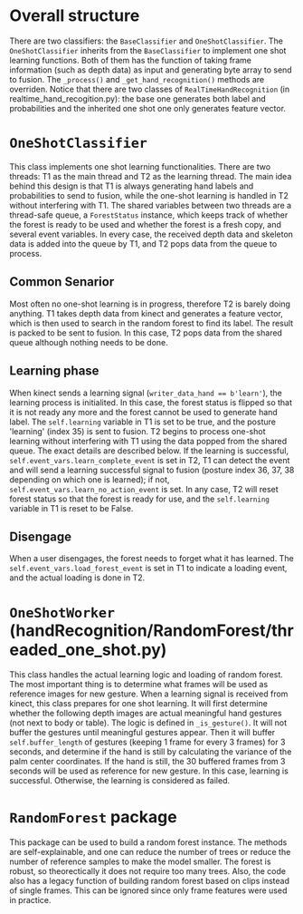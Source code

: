 # Overall structure
There are two classifiers: the `BaseClassifier` and `OneShotClassifier`. The `OneShotClassifier` inherits from the `BaseClassifier` to implement one shot learning functions. Both of them has the function of taking frame information (such as depth data) as input and generating byte array to send to fusion. The `_process()` and `_get_hand_recognition()` methods are overriden. Notice that there are two classes of `RealTimeHandRecognition` (in realtime_hand_recogition.py): the base one generates both label and probabilities and the inherited one shot one only generates feature vector. 

# `OneShotClassifier`
This class implements one shot learning functionalities. There are two threads: T1 as the main thread and T2 as the learning thread. The main idea behind this design is that T1 is always generating hand labels and probabilities to send to fusion, while the one-shot learning is handled in T2 without interfering with T1. The shared variables between two threads are a thread-safe queue, a `ForestStatus` instance, which keeps track of whether the forest is ready to be used and whether the forest is a fresh copy, and several event variables. In every case, the received depth data and skeleton data is added into the queue by T1, and T2 pops data from the queue to process. 

## Common Senarior
Most often no one-shot learning is in progress, therefore T2 is barely doing anything. T1 takes depth data from kinect and generates a feature vector, which is then used to search in the random forest to find its label. The result is packed to be sent to fusion. In this case, T2 pops data from the shared queue although nothing needs to be done.

## Learning phase
When kinect sends a learning signal (`writer_data_hand == b'learn'`), the learning process is initialited. In this case, the forest status is flipped so that it is not ready any more and the forest cannot be used to generate hand label. The `self.learning` variable in T1 is set to be true, and the posture 'learning' (index 35) is sent to fusion. T2 begins to process one-shot learning without interfering with T1 using the data popped from the shared queue. The exact details are described below. If the learning is successful, `self.event_vars.learn_complete_event` is set in T2, T1 can detect the event and will send a learning successful signal to fusion (posture index 36, 37, 38 depending on which one is learned); if not, `self.event_vars.learn_no_action_event` is set. In any case, T2 will reset forest status so that the forest is ready for use, and the `self.learning` variable in T1 is reset to be False.

## Disengage
When a user disengages, the forest needs to forget what it has learned. The `self.event_vars.load_forest_event` is set in T1 to indicate a loading event, and the actual loading is done in T2.

# `OneShotWorker` (handRecognition/RandomForest/threaded_one_shot.py)
This class handles the actual learning logic and loading of random forest. The most important thing is to determine what frames will be used as reference images for new gesture. When a learning signal is received from kinect, this class prepares for one shot learning. It will first determine whether the following depth images are actual meaningful hand gestures (not next to body or table). The logic is defined in `_is_gesture()`. It will not buffer the gestures until meaningful gestures appear. Then it will buffer `self.buffer_length` of gestures (keeping 1 frame for every 3 frames) for 3 seconds, and determine if the hand is still by calculating the variance of the palm center coordinates. If the hand is still, the 30 buffered frames from 3 seconds will be used as reference for new gesture. In this case, learning is successful. Otherwise, the learning is considered as failed. 

# `RandomForest` package
This package can be used to build a random forest instance. The methods are self-explainable, and one can reduce the number of trees or reduce the number of reference samples to make the model smaller. The forest is robust, so theorectically it does not require too many trees. Also, the code also has a legacy function of building random forest based on clips instead of single frames. This can be ignored since only frame features were used in practice. 